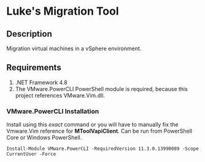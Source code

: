 # Luke's Migration Tool

## Description

Migration virtual machines in a vSphere environment. 

## Requirements

1. .NET Framework 4.8
2. The VMware.PowerCLI PowerShell module is required, because this project references VMware.Vim.dll.

### VMware.PowerCLI Installation

Install using this _exact_ command or you will have to manually fix the Vmware.Vim reference for __MToolVapiClient__. Can be run from PowerShell Core or Windows PowerShell.

`Install-Module VMware.PowerCLI -RequiredVersion 11.3.0.13990089 -Scope CurrentUser -Force`


